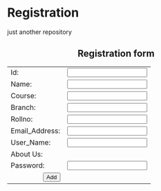 # Registration
just another repository
<html>
<head>
<title>registration form</title>
</head>

<h2 ALIGN="CENTER">Registration form</h2>

<form action="Welcome.html" method="post">
<table border="0" align="center">
<tbody>

<tr>
<td><label for="id">Id: </label></td>
<td><input id="id" maxlength="50" name="name" type="text" /></td>
</tr>

<tr>
<td><label for="name">Name: </label></td>
<td><input id="name" maxlength="50" name="name" type="text" /></td>
</tr>

<tr>
<td><label for="course">Course: </label></td>
<td><input id="course" maxlength="50" name="course" type="text" /></td>
</tr>

<tr>
<td><label for="branch">Branch: </label></td>
<td><input id="branch" maxlength="50" name="branch" type="text" /></td>
</tr>

<tr>
<td><label for="rolln0">Rollno: </label></td>
<td><input id="rollno" maxlength="50" name="rollno" type="text" /></td>
</tr>

<tr>
<td><label for="email">Email_Address:</label></td>
<td><input id="email" maxlength="50" name="email" type="text" /></td>
</tr>

<tr>
<td><label for="username">User_Name:</label></td>
<td><input id="username" maxlength="50" name="username" type="text" /></td>
</tr>

<tr>
<td><label for="aboutus">About Us:</label></td>
<td valign="middle" align="center"></td>
</tr>

<tr>
<td><label for="password">Password:</label></td>
<td><input id="password" maxlength="50" name="password"
type="password" /></td>
</tr>

<tr>
<td align="right"><input name="Submit" type="Submit" value="Add" /></td>
</tr>

</tbody>
</table>
</form>
</html>
